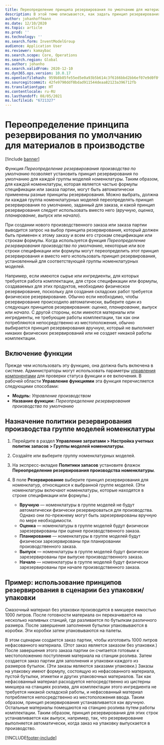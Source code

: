 ```yaml
---
title: Переопределение принципа резервирования по умолчанию для материалов в производстве
description: В этой теме описывается, как задать принцип резервирования по умолчанию для каждой группы моделей номенклатуры, чтобы для каждой номенклатуры, которая является частью формулы производственной спецификации или заказа партии, можно было автоматически применять разные принципы резервирования.
author: johanhoffmann
ms.date: 12/10/2020
ms.topic: article
ms.prod: ''
ms.technology: ''
ms.search.form: InventModelGroup
audience: Application User
ms.reviewer: kamaybac
ms.search.scope: Core, Operations
ms.search.region: Global
ms.author: johanho
ms.search.validFrom: 2020-12-10
ms.dyn365.ops.version: 10.0.17
ms.openlocfilehash: 959b8b85fe55ed5e0a93b5b614c3f6166bbd2bb6ef07e9d0f0f4c2b1ea3c4659
ms.sourcegitcommit: 42fe9790ddf0bdad911544deaa82123a396712fb
ms.translationtype: HT
ms.contentlocale: ru-RU
ms.lasthandoff: 08/05/2021
ms.locfileid: "6721327"
---
```

# <a name="override-the-default-reservation-principle-for-materials-in-production"></a>Переопределение принципа резервирования по умолчанию для материалов в производстве

[!include [banner](../includes/banner.md)]

Функция *Переопределение резервирования производства по умолчанию* позволяет установить принцип резервирования по умолчанию для каждой группы моделей номенклатуры. Таким образом, для каждой номенклатуры, которая является частью формулы спецификации или заказа партии, могут быть автоматически применены разные принципы резервирования. Можно выбрать, должна ли каждая группа номенклатурных моделей переопределять принцип резервирования по умолчанию, заданный для заказа, и какой принцип резервирования следует использовать вместо него (*вручную*, *оценка*, *планирование*, *выпуск* или *начало*).

При создании нового производственного заказа или заказа партии выводится запрос на выбор принципа резервирования, который должен быть применен к этому заказу и всем его строкам спецификации или строкам формулы. Когда используется функция *Переопределение резервирования производства по умолчанию*, некоторые или все строки спецификации или формулы могут переопределить этот принцип резервирования и вместо него использовать принцип резервирования, установленный для соответствующей группы номенклатурных моделей.

Например, если имеются сырье или ингредиенты, для которых требуется работа комплектации, для строк спецификации или формулы, создаваемых для этих продуктов, необходимо физическое резервирование, поскольку для создания складских работ требуется физическое резервирование. Обычно если необходимо, чтобы резервирование происходило автоматически, выберите один из следующих принципов резервирования: *оценка*, *планирование*, *выпуск* или *начало*. С другой стороны, если имеются материалы или ингредиенты, не требующие работы комплектации, так как они потребляются непосредственно из местоположения, обычно выбирается принцип резервирования *вручную*, который не выполняет никаких физических резервирований или не создает никакой работы комплектации.

## <a name="turn-on-the-feature"></a>Включение функции

Прежде чем использовать эту функцию, она должна быть включена в системе. Администраторы могут использовать параметры [управления компонентами](../../fin-ops-core/fin-ops/get-started/feature-management/feature-management-overview.md) для проверки статуса функции и ее включения. В рабочей области **Управление функциями** эта функция перечисляется следующими способами:

- **Модуль:** *Управление производством*
- **Название функции:** *Переопределение резервирования производства по умолчанию*

## <a name="assign-a-production-reservation-policy-to-an-item-model-group"></a>Назначение политики резервирования производства группе моделей номенклатуры

1. Перейдите в раздел **Управление затратами \> Настройка учетных политик запасов \> Группы моделей номенклатуры**.
1. Создайте или выберите группу номенклатурных моделей.
1. На экспресс-вкладке **Политики запасов** установите флажок **Переопределение резервирования производства номенклатуры**.
1. В поле **Резервирование** выберите принцип резервирования для номенклатур, относящихся к выбранной группе моделей. (Эти номенклатуры включают номенклатуры, которые находятся в строке спецификации или формулы.)

    - **Вручную** — номенклатуры в группе моделей не будут автоматически физически резервироваться для производства. Однако они по-прежнему могут быть зарезервированы вручную по мере необходимости.
    - **Оценка** — номенклатуры в группе моделей будут физически зарезервированы при оценке производственного заказа.
    - **Планирование** — номенклатуры в группе моделей будут физически зарезервированы при планировании производственного заказа.
    - **Выпуск** — номенклатуры в группе моделей будут физически зарезервированы при выпуске производственного заказа.
    - **Начало** — номенклатуры в группе моделей будут физически зарезервированы при начале производственного заказа.

## <a name="example-using-reservation-principles-in-a-bulkpack-scenario"></a>Пример: использование принципов резервирования в сценарии без упаковки/упаковки

Смазочный материал без упаковки производится в микшере емкостью 1000 литров. После готовности материала он перекачивается на несколько наливных станций, где разливается по бутылкам различного размера. После завершения заполнения бутылки упаковываются в коробки. Эти коробки затем упаковываются на палеты.

В этом сценарии создается заказ партии, чтобы изготовить 1000 литров нефасованного материала. (Этот заказ является заказом без упаковки.) После завершения этого заказа партии он считается готовым к местоположению поступления материала на станции розлива. Затем создается заказ партии для заполнения и упаковки каждого из размеров бутылок. (Эти заказы являются заказами упаковки.) Заказы на упаковку имеют формулу, состоящую из нефасованного материала, пустой бутылки, этикетки и других упаковочных материалов. Так как нефасованный материал расходуется непосредственно из цистерны микшера на станциях розлива, для комплектации этого ингредиента не требуется никакой складской работы, и нефасованный материал потребляется непосредственно из местоположения ввода. Таким образом, принцип резервирования устанавливается как *вручную*. Остальные материалы помещаются на станцию розлива путем работы комплектации. Таким образом, принцип резервирования для этих строк устанавливается как *выпуск*, например, так, что резервирование выполняется автоматически, когда заказ на упаковку выпускается в производство.


[!INCLUDE[footer-include](../../includes/footer-banner.md)]